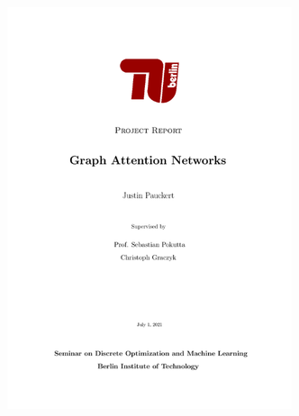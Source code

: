 [![report.pdf][1]][2]


[1]: https://raw.githubusercontent.com/lpodl/GAT-Presentation/main/report/report.png/report-001.png
[2]: https://lpodl.github.io/GAT-Presentation/report/report.pdf
